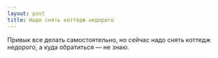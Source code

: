 ```yaml
---
layout: post 
title: Надо снять коттедж недорого 
--- 
```

Привык все делать самостоятельно, но сейчас надо снять коттедж недорого, а куда обратиться — не знаю.